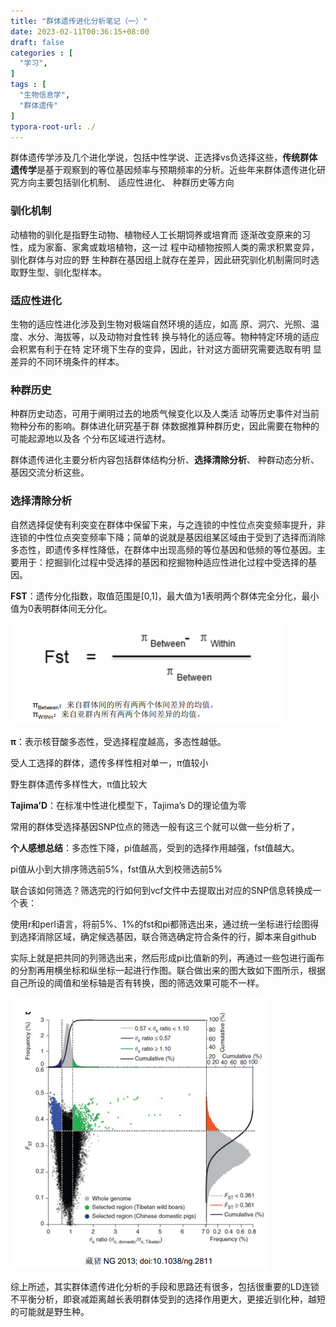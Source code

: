 ```yaml
---
title: "群体遗传进化分析笔记（一）"
date: 2023-02-11T00:36:15+08:00
draft: false
categories : [
  "学习",
]
tags : [
  "生物信息学",
  "群体遗传"
]
typora-root-url: ./
---
```


群体遗传学涉及几个进化学说，包括中性学说、正选择vs负选择这些，**传统群体遗传学**是基于观察到的等位基因频率与预期频率的分析。近些年来群体遗传进化研究方向主要包括驯化机制、 适应性进化、 种群历史等方向

### 驯化机制

动植物的驯化是指野生动物、植物经人工长期饲养或培育而 逐渐改变原来的习性，成为家畜、家禽或栽培植物，这一过 程中动植物按照人类的需求积累变异，驯化群体与对应的野 生种群在基因组上就存在差异，因此研究驯化机制需同时选 取野生型、驯化型样本。

### 适应性进化

生物的适应性进化涉及到生物对极端自然环境的适应，如高 原、洞穴、光照、温度、水分、海拔等，以及动物对食性转 换与特化的适应等。物种特定环境的适应会积累有利于在特 定环境下生存的变异，因此，针对这方面研究需要选取有明 显差异的不同环境条件的样本。

### 种群历史

种群历史动态，可用于阐明过去的地质气候变化以及人类活 动等历史事件对当前物种分布的影响。群体进化研究基于群 体数据推算种群历史，因此需要在物种的可能起源地以及各 个分布区域进行选材。



群体遗传进化主要分析内容包括群体结构分析、**选择清除分析**、 种群动态分析、 基因交流分析这些。

### 选择清除分析

自然选择促使有利突变在群体中保留下来，与之连锁的中性位点突变频率提升，非连锁的中性位点突变频率下降；简单的说就是基因组某区域由于受到了选择而消除多态性，即遗传多样性降低，在群体中出现高频的等位基因和低频的等位基因。主要用于：挖掘驯化过程中受选择的基因和挖掘物种适应性进化过程中受选择的基因。

**FST**：遗传分化指数，取值范围是[0,1]，最大值为1表明两个群体完全分化，最小值为0表明群体间无分化。

![fst](/img/fst.png)

**π**：表示核苷酸多态性，受选择程度越高，多态性越低。

受人工选择的群体，遗传多样性相对单一，π值较小 

野生群体遗传多样性大，π值比较大

**Tajima’D**：在标准中性进化模型下，Tajima’s D的理论值为零

常用的群体受选择基因SNP位点的筛选一般有这三个就可以做一些分析了，



**个人感想总结**：多态性下降，pi值越高，受到的选择作用越强，fst值越大。

pi值从小到大排序筛选前5%，fst值从大到校筛选前5%

联合该如何筛选？筛选完的行如何到vcf文件中去提取出对应的SNP信息转换成一个表：

使用r和perl语言，将前5%、1%的fst和pi都筛选出来，通过统一坐标进行绘图得到选择消除区域，确定候选基因，联合筛选确定符合条件的行，脚本来自github

实际上就是把共同的列筛选出来，然后形成pi比值新的列，再通过一些包进行画布的分割再用横坐标和纵坐标一起进行作图。联合做出来的图大致如下图所示，根据自己所设的阈值和坐标轴是否有转换，图的筛选效果可能不一样。

![fst_pi](/img/fst_pi.png)

综上所述，其实群体遗传进化分析的手段和思路还有很多，包括很重要的LD连锁不平衡分析，即衰减距离越长表明群体受到的选择作用更大，更接近驯化种，越短的可能就是野生种。

